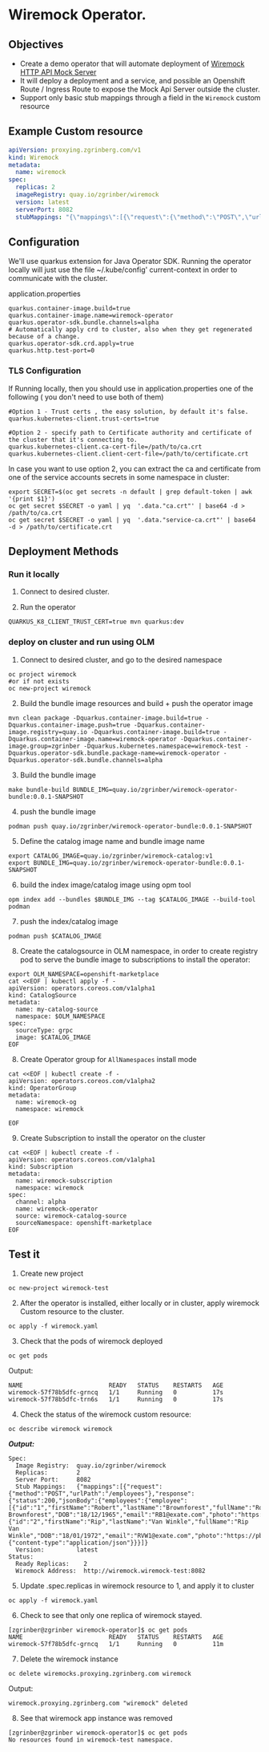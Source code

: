 # Wiremock Operator.

## Objectives

- Create a demo operator that will automate deployment of [Wiremock HTTP API Mock Server](https://wiremock.org/)
- It will deploy a deployment and a service, and possible an Openshift Route / Ingress Route to expose the Mock Api Server outside the cluster.
- Support only basic stub mappings through a field in the `Wiremock` custom resource

## Example Custom resource
```yaml
apiVersion: proxying.zgrinberg.com/v1
kind: Wiremock
metadata:
  name: wiremock
spec:
  replicas: 2
  imageRegistry: quay.io/zgrinber/wiremock
  version: latest  
  serverPort: 8082
  stubMappings: "{\"mappings\":[{\"request\":{\"method\":\"POST\",\"urlPath\":\"/employees\"},\"response\":{\"status\":200,\"jsonBody\":{\"employees\":{\"employee\":[{\"id\":\"1\",\"firstName\":\"Robert\",\"lastName\":\"Brownforest\",\"fullName\":\"Robert Brownforest\",\"DOB\":\"18/12/1965\",\"email\":\"RB1@exate.com\",\"photo\":\"https://pbs.twimg.com/profile_images/735509975649378305/B81JwLT7.jpg\"},{\"id\":\"2\",\"firstName\":\"Rip\",\"lastName\":\"Van Winkle\",\"fullName\":\"Rip Van Winkle\",\"DOB\":\"18/01/1972\",\"email\":\"RVW1@exate.com\",\"photo\":\"https://pbs.twimg.com/profile_images/735509975649378305/B81JwLT7.jpg\"}]}},\"headers\":{\"content-type\":\"application/json\"}}}]}"
```

## Configuration 

We'll use quarkus extension for Java Operator SDK.
Running the operator locally will just use the file ~/.kube/config' current-context in order to communicate with the cluster. 

application.properties
```properties
quarkus.container-image.build=true
quarkus.container-image.name=wiremock-operator
quarkus.operator-sdk.bundle.channels=alpha
# Automatically apply crd to cluster, also when they get regenerated because of a change.
quarkus.operator-sdk.crd.apply=true
quarkus.http.test-port=0
```

### TLS Configuration
If Running locally, then you should use in application.properties one of the following ( you don't need to use both of them)
```properties
#Option 1 - Trust certs , the easy solution, by default it's false.
quarkus.kubernetes-client.trust-certs=true

#Option 2 - specify path to Certificate authority and certificate of the cluster that it's connecting to.
quarkus.kubernetes-client.ca-cert-file=/path/to/ca.crt
quarkus.kubernetes-client.client-cert-file=/path/to/certificate.crt
```

In case you want to use option 2, you can extract the ca and certificate from one of the service accounts secrets in some namespace in cluster:
```shell
export SECRET=$(oc get secrets -n default | grep default-token | awk '{print $1}')
oc get secret $SECRET -o yaml | yq  '.data."ca.crt"' | base64 -d > /path/to/ca.crt
oc get secret $SECRET -o yaml | yq  '.data."service-ca.crt"' | base64 -d > /path/to/certificate.crt
```

## Deployment Methods

### Run it locally

1. Connect to desired cluster.

2. Run the operator
```shell
QUARKUS_K8_CLIENT_TRUST_CERT=true mvn quarkus:dev
```

### deploy on cluster and run using OLM
1. Connect to desired cluster, and go to the desired namespace
```shell
oc project wiremock
#or if not exists 
oc new-project wiremock
```
2. Build the bundle image resources and build + push the operator image
```shell
mvn clean package -Dquarkus.container-image.build=true -Dquarkus.container-image.push=true -Dquarkus.container-image.registry=quay.io -Dquarkus.container-image.build=true -Dquarkus.container-image.name=wiremock-operator -Dquarkus.container-image.group=zgrinber -Dquarkus.kubernetes.namespace=wiremock-test -Dquarkus.operator-sdk.bundle.package-name=wiremock-operator -Dquarkus.operator-sdk.bundle.channels=alpha
```
3. Build the bundle image
```shell
make bundle-build BUNDLE_IMG=quay.io/zgrinber/wiremock-operator-bundle:0.0.1-SNAPSHOT
```

4. push the bundle image
```shell
podman push quay.io/zgrinber/wiremock-operator-bundle:0.0.1-SNAPSHOT
```

5. Define the catalog image name and bundle image name
```shell
export CATALOG_IMAGE=quay.io/zgrinber/wiremock-catalog:v1
export BUNDLE_IMG=quay.io/zgrinber/wiremock-operator-bundle:0.0.1-SNAPSHOT
```
6. build the index image/catalog image using opm tool
```shell
opm index add --bundles $BUNDLE_IMG --tag $CATALOG_IMAGE --build-tool podman
```

7. push the index/catalog image
```shell
podman push $CATALOG_IMAGE
```

8. Create the catalogsource in OLM namespace, in order to create registry pod to serve the bundle image to subscriptions to install the operator:
```shell
export OLM_NAMESPACE=openshift-marketplace
cat <<EOF | kubectl apply -f -
apiVersion: operators.coreos.com/v1alpha1
kind: CatalogSource
metadata:
  name: my-catalog-source
  namespace: $OLM_NAMESPACE
spec:
  sourceType: grpc
  image: $CATALOG_IMAGE
EOF
```

8. Create Operator group for `AllNamespaces` install mode
```shell
cat <<EOF | kubectl create -f -
apiVersion: operators.coreos.com/v1alpha2
kind: OperatorGroup
metadata:
  name: wiremock-og
  namespace: wiremock

EOF
```

9. Create Subscription to install the operator on the cluster
```shell
cat <<EOF | kubectl create -f -
apiVersion: operators.coreos.com/v1alpha1
kind: Subscription
metadata:
  name: wiremock-subscription
  namespace: wiremock
spec:
  channel: alpha
  name: wiremock-operator
  source: wiremock-catalog-source
  sourceNamespace: openshift-marketplace
EOF
```
## Test it
1. Create new project
```shell
oc new-project wiremock-test
```
2. After the operator is installed, either locally or in cluster, apply wiremock Custom resource to the cluster.
```shell
oc apply -f wiremock.yaml
```

3. Check that the pods of wiremock deployed 
```shell
oc get pods
```

Output:
```shell
NAME                        READY   STATUS    RESTARTS   AGE
wiremock-57f78b5dfc-grncq   1/1     Running   0          17s
wiremock-57f78b5dfc-trn6s   1/1     Running   0          17s
```

4. Check the status of the wiremock custom resource:
```shell
oc describe wiremock wiremock
```
**_Output:_**
```shell
Spec:
  Image Registry:  quay.io/zgrinber/wiremock
  Replicas:        2
  Server Port:     8082
  Stub Mappings:   {"mappings":[{"request":{"method":"POST","urlPath":"/employees"},"response":{"status":200,"jsonBody":{"employees":{"employee":[{"id":"1","firstName":"Robert","lastName":"Brownforest","fullName":"Robert Brownforest","DOB":"18/12/1965","email":"RB1@exate.com","photo":"https://pbs.twimg.com/profile_images/735509975649378305/B81JwLT7.jpg"},{"id":"2","firstName":"Rip","lastName":"Van Winkle","fullName":"Rip Van Winkle","DOB":"18/01/1972","email":"RVW1@exate.com","photo":"https://pbs.twimg.com/profile_images/735509975649378305/B81JwLT7.jpg"}]}},"headers":{"content-type":"application/json"}}}]}
  Version:         latest
Status:
  Ready Replicas:    2
  Wiremock Address:  http://wiremock.wiremock-test:8082
```

5. Update .spec.replicas in wiremock resource to 1, and apply it to cluster
```shell
oc apply -f wiremock.yaml
```

6. Check to see that only one replica of wiremock stayed.
```shell
[zgrinber@zgrinber wiremock-operator]$ oc get pods
NAME                        READY   STATUS    RESTARTS   AGE
wiremock-57f78b5dfc-grncq   1/1     Running   0          11m
```

7. Delete the wiremock instance
```shell
oc delete wiremocks.proxying.zgrinberg.com wiremock
```
Output:
```shell
wiremock.proxying.zgrinberg.com "wiremock" deleted
```
8. See that wiremock app instance was removed
```shell
[zgrinber@zgrinber wiremock-operator]$ oc get pods
No resources found in wiremock-test namespace.
```